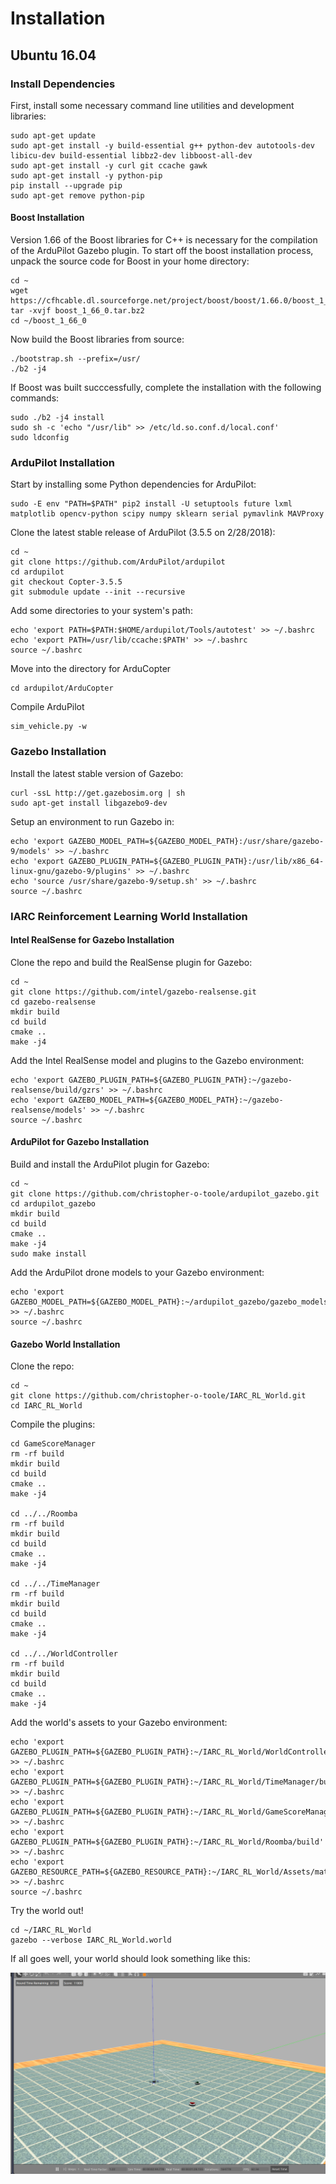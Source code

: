 # Installation
## Ubuntu 16.04

### Install Dependencies

First, install some necessary command line utilities and development libraries:
```
sudo apt-get update
sudo apt-get install -y build-essential g++ python-dev autotools-dev libicu-dev build-essential libbz2-dev libboost-all-dev
sudo apt-get install -y curl git ccache gawk
sudo apt-get install -y python-pip
pip install --upgrade pip
sudo apt-get remove python-pip
```

#### Boost Installation
Version 1.66 of the Boost libraries for C++ is necessary for the compilation of the ArduPilot Gazebo plugin. To start off the boost installation process, unpack the source code for Boost in your home directory:
```
cd ~
wget https://cfhcable.dl.sourceforge.net/project/boost/boost/1.66.0/boost_1_66_0.tar.bz2
tar -xvjf boost_1_66_0.tar.bz2
cd ~/boost_1_66_0
```
Now build the Boost libraries from source:
```
./bootstrap.sh --prefix=/usr/
./b2 -j4
```
If Boost was built succcessfully, complete the installation with the following commands:
```
sudo ./b2 -j4 install
sudo sh -c 'echo "/usr/lib" >> /etc/ld.so.conf.d/local.conf'
sudo ldconfig
```

### ArduPilot Installation

Start by installing some Python dependencies for ArduPilot:
```
sudo -E env "PATH=$PATH" pip2 install -U setuptools future lxml matplotlib opencv-python scipy numpy sklearn serial pymavlink MAVProxy
```
Clone the latest stable release of ArduPilot (3.5.5 on 2/28/2018):
```
cd ~
git clone https://github.com/ArduPilot/ardupilot
cd ardupilot
git checkout Copter-3.5.5
git submodule update --init --recursive
```
Add some directories to your system's path:
```
echo 'export PATH=$PATH:$HOME/ardupilot/Tools/autotest' >> ~/.bashrc
echo 'export PATH=/usr/lib/ccache:$PATH' >> ~/.bashrc
source ~/.bashrc
```
Move into the directory for ArduCopter
```
cd ardupilot/ArduCopter
```
Compile ArduPilot
```
sim_vehicle.py -w
```

### Gazebo Installation

Install the latest stable version of Gazebo:
```
curl -ssL http://get.gazebosim.org | sh
sudo apt-get install libgazebo9-dev
```
Setup an environment to run Gazebo in:
```
echo 'export GAZEBO_MODEL_PATH=${GAZEBO_MODEL_PATH}:/usr/share/gazebo-9/models' >> ~/.bashrc
echo 'export GAZEBO_PLUGIN_PATH=${GAZEBO_PLUGIN_PATH}:/usr/lib/x86_64-linux-gnu/gazebo-9/plugins' >> ~/.bashrc
echo 'source /usr/share/gazebo-9/setup.sh' >> ~/.bashrc
source ~/.bashrc
```

### IARC Reinforcement Learning World Installation

#### Intel RealSense for Gazebo Installation
Clone the repo and build the RealSense plugin for Gazebo:
```
cd ~
git clone https://github.com/intel/gazebo-realsense.git
cd gazebo-realsense
mkdir build
cd build
cmake ..
make -j4
```
Add the Intel RealSense model and plugins to the Gazebo environment:
```
echo 'export GAZEBO_PLUGIN_PATH=${GAZEBO_PLUGIN_PATH}:~/gazebo-realsense/build/gzrs' >> ~/.bashrc
echo 'export GAZEBO_MODEL_PATH=${GAZEBO_MODEL_PATH}:~/gazebo-realsense/models' >> ~/.bashrc
source ~/.bashrc
```
#### ArduPilot for Gazebo Installation
Build and install the ArduPilot plugin for Gazebo:
```
cd ~
git clone https://github.com/christopher-o-toole/ardupilot_gazebo.git
cd ardupilot_gazebo
mkdir build
cd build
cmake ..
make -j4
sudo make install
```
Add the ArduPilot drone models to your Gazebo environment:
```
echo 'export GAZEBO_MODEL_PATH=${GAZEBO_MODEL_PATH}:~/ardupilot_gazebo/gazebo_models' >> ~/.bashrc
source ~/.bashrc
```
#### Gazebo World Installation

Clone the repo:
```
cd ~
git clone https://github.com/christopher-o-toole/IARC_RL_World.git
cd IARC_RL_World
```
Compile the plugins:
```
cd GameScoreManager
rm -rf build
mkdir build
cd build
cmake .. 
make -j4

cd ../../Roomba
rm -rf build
mkdir build
cd build
cmake .. 
make -j4

cd ../../TimeManager
rm -rf build
mkdir build
cd build
cmake .. 
make -j4

cd ../../WorldController
rm -rf build
mkdir build
cd build
cmake .. 
make -j4

```
Add the world's assets to your Gazebo environment:
```
echo 'export GAZEBO_PLUGIN_PATH=${GAZEBO_PLUGIN_PATH}:~/IARC_RL_World/WorldController/build' >> ~/.bashrc
echo 'export GAZEBO_PLUGIN_PATH=${GAZEBO_PLUGIN_PATH}:~/IARC_RL_World/TimeManager/build' >> ~/.bashrc
echo 'export GAZEBO_PLUGIN_PATH=${GAZEBO_PLUGIN_PATH}:~/IARC_RL_World/GameScoreManager/build' >> ~/.bashrc
echo 'export GAZEBO_PLUGIN_PATH=${GAZEBO_PLUGIN_PATH}:~/IARC_RL_World/Roomba/build' >> ~/.bashrc
echo 'export GAZEBO_RESOURCE_PATH=${GAZEBO_RESOURCE_PATH}:~/IARC_RL_World/Assets/materials/textures' >> ~/.bashrc
source ~/.bashrc
```
Try the world out!
```
cd ~/IARC_RL_World
gazebo --verbose IARC_RL_World.world
```

If all goes well, your world should look something like this:

![example](https://raw.githubusercontent.com/christopher-o-toole/IARC_RL_World/master/example.png)
